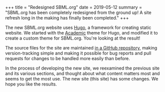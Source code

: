 +++
title   = "Redesigned SBML.org"
date    = 2019-05-12
summary = "SBML.org has been completely redesigned from the ground up!  A site refresh long in the making has finally been completed."
+++

The new SBML.org website uses [Hugo](https://gohugo.io), a framework for creating static website.  We started with the [Academic](https://github.com/gcushen/hugo-academic) theme for Hugo, and modified it to create a custom theme for SBML.org.  You're looking at the result!

The source files for the site are maintained [in a GitHub repository](https://github.com/sbmlteam/sbml-org-website), making version-tracking simple and making it possible for bug reports and pull requests for changes to be handled more easily than before.

In the process of developing the new site, we reexamined the previous site and its various sections, and thought about what content matters most and seems to get the most use.  The new site (this site) has some changes.  We hope you like the results.

